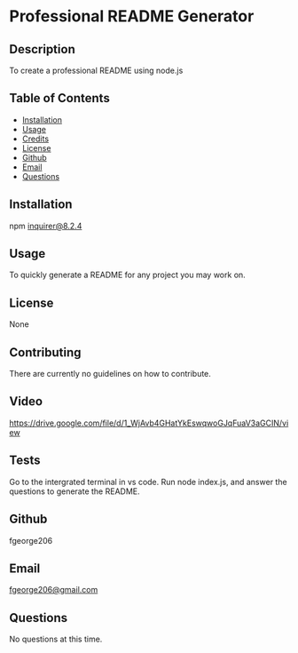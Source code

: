 # Professional README Generator
  
  ## Description
  To create a professional README using node.js

  ## Table of Contents
  - [Installation](#installation)
  - [Usage](#usage)
  - [Credits](#credits)
  - [License](#license)
  - [Github](#github)
  - [Email](#email)
  - [Questions](#questions)

  ## Installation
  npm inquirer@8.2.4

  ## Usage
  To quickly generate a README for any project you may work on.

  ## License
  None

  ## Contributing
  There are currently no guidelines on how to contribute.

  ## Video
  https://drive.google.com/file/d/1_WjAvb4GHatYkEswqwoGJqFuaV3aGCIN/view

  ## Tests
  Go to the intergrated terminal in vs code. Run node index.js, and answer the questions to generate the README.

  ## Github
  fgeorge206

  ## Email
  fgeorge206@gmail.com

  ## Questions
  No questions at this time.
